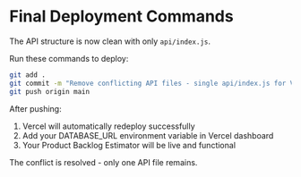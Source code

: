 # Final Deployment Commands

The API structure is now clean with only `api/index.js`. 

Run these commands to deploy:

```bash
git add .
git commit -m "Remove conflicting API files - single api/index.js for Vercel deployment"
git push origin main
```

After pushing:
1. Vercel will automatically redeploy successfully
2. Add your DATABASE_URL environment variable in Vercel dashboard
3. Your Product Backlog Estimator will be live and functional

The conflict is resolved - only one API file remains.
